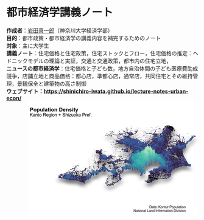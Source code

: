 # 都市経済学講義ノート
<b>作成者</b>：<a href="https://shinichiro-iwata.github.io/">岩田真一郎</a>（神奈川大学経済学部）
<br><b>目的</b>：都市政策・都市経済学の講義内容を補完するためのノート
<br><b>対象</b>：主に大学生
<br><b>講義ノート</b>：住宅価格と住宅政策，住宅ストックとフロー，住宅価格の推定：ヘドニックモデルの理論と実証，交通と交通政策，都市内の住宅立地，
<br><b>ニュースの都市経済学</b>：住宅価格と子ども数，地方自治体間の子ども医療費助成競争，店舗立地と商品価格：都心店，準都心店，通常店，共同住宅とその維持管理，景観保全と建築物の高さ制御
<br><b>ウェブサイト<b>：https://shinichiro-iwata.github.io/lecture-notes-urban-econ/
<br><img src="kanto-shizuoka-pop.png" align="right">
